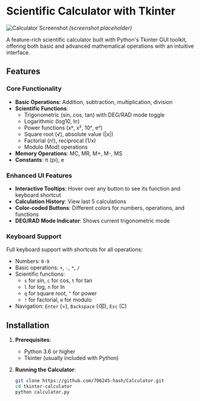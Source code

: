 # Scientific Calculator with Tkinter

![Calculator Screenshot](calculator-screenshot.png) *(screenshot placeholder)*

A feature-rich scientific calculator built with Python's Tkinter GUI toolkit, offering both basic and advanced mathematical operations with an intuitive interface.

## Features

### Core Functionality
- **Basic Operations**: Addition, subtraction, multiplication, division
- **Scientific Functions**:
  - Trigonometric (sin, cos, tan) with DEG/RAD mode toggle
  - Logarithmic (log10, ln)
  - Power functions (xʸ, x², 10ˣ, eˣ)
  - Square root (√), absolute value (|x|)
  - Factorial (n!), reciprocal (1/x)
  - Modulo (Mod) operations
- **Memory Operations**: MC, MR, M+, M-, MS
- **Constants**: π (pi), e

### Enhanced UI Features
- **Interactive Tooltips**: Hover over any button to see its function and keyboard shortcut
- **Calculation History**: View last 5 calculations
- **Color-coded Buttons**: Different colors for numbers, operations, and functions
- **DEG/RAD Mode Indicator**: Shows current trigonometric mode

### Keyboard Support
Full keyboard support with shortcuts for all operations:
- Numbers: `0-9`
- Basic operations: `+`, `-`, `*`, `/`
- Scientific functions: 
  - `s` for sin, `c` for cos, `t` for tan
  - `l` for log, `n` for ln
  - `q` for square root, `^` for power
  - `!` for factorial, `m` for modulo
- Navigation: `Enter` (=), `Backspace` (⌫), `Esc` (C)

## Installation

1. **Prerequisites**:
   - Python 3.6 or higher
   - Tkinter (usually included with Python)

2. **Running the Calculator**:
   ```bash
   git clone https://github.com/706245-hash/Calculator.git
   cd tkinter-calculator
   python calculator.py
